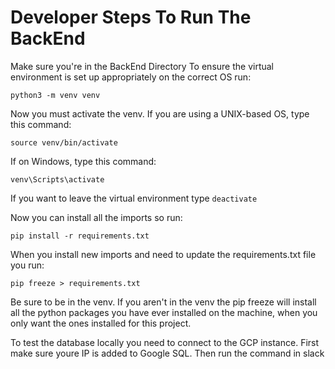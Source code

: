 # Developer Steps To Run The BackEnd

Make sure you're in the BackEnd Directory
To ensure the virtual environment is set up appropriately on the correct OS run:
```
python3 -m venv venv
```
Now you must activate the venv. If you are using a UNIX-based OS, type this command:
```
source venv/bin/activate
```
If on Windows, type this command:
```
venv\Scripts\activate
```
If you want to leave the virtual environment type `deactivate`

Now you can install all the imports so run:
```
pip install -r requirements.txt 
```
When you install new imports and need to update the requirements.txt file you run:
```
pip freeze > requirements.txt
```
Be sure to be in the venv. If you aren't in the venv the pip freeze will install all
the python packages you have ever installed on the machine, when you only want the ones installed for this project.

To test the database locally you need to connect to the GCP instance. First make sure youre IP is added to Google SQL.
Then run the command in slack
